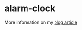 # alarm-clock

More information on my [blog article](https://blog.debled.com/2015/07/alarmclock.html)

